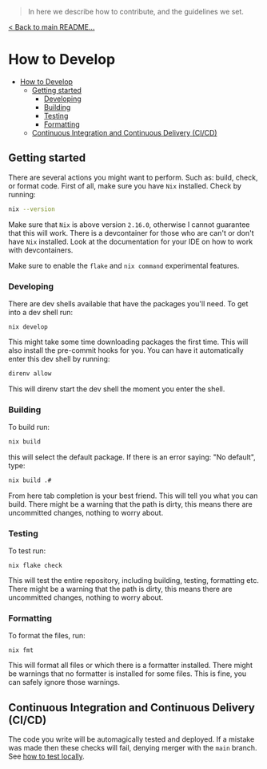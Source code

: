 > In here we describe how to contribute, and the guidelines we set.

[< Back to main README...](./README.md)

# How to Develop

- [How to Develop](#how-to-develop)
  - [Getting started](#getting-started)
    - [Developing](#developing)
    - [Building](#building)
    - [Testing](#testing)
    - [Formatting](#formatting)
  - [Continuous Integration and Continuous Delivery (CI/CD)](#continuous-integration-and-continuous-delivery-cicd)

## Getting started

There are several actions you might want to perform. Such as: build, check, or format code. First of all, make sure you have `Nix` installed. Check by running:

```sh
nix --version
```

Make sure that `Nix` is above version `2.16.0`, otherwise I cannot guarantee that this will work. There is a devcontainer for those who are can't or don't have `Nix` installed. Look at the documentation for your IDE on how to work with devcontainers.

Make sure to enable the `flake` and `nix command` experimental features.

### Developing

There are dev shells available that have the packages you'll need. To get into a dev shell run:

```SH
nix develop
```

This might take some time downloading packages the first time. This will also install the pre-commit hooks for you. You can have it automatically enter this dev shell by running:

```sh
direnv allow
```

This will direnv start the dev shell the moment you enter the shell.

### Building

To build run:

```sh
nix build
```

this will select the default package. If there is an error saying: "No default", type:

```sh
nix build .#
```

From here tab completion is your best friend. This will tell you what you can build. There might be a warning that the path is dirty, this means there are uncommitted changes, nothing to worry about.

### Testing

To test run:

```SH
nix flake check
```

This will test the entire repository, including building, testing, formatting etc. There might be a warning that the path is dirty, this means there are uncommitted changes, nothing to worry about.

### Formatting

To format the files, run:

```SH
nix fmt
```

This will format all files or which there is a formatter installed. There might be warnings that no formatter is installed for some files. This is fine, you can safely ignore those warnings.

## Continuous Integration and Continuous Delivery (CI/CD)

The code you write will be automagically tested and deployed. If a mistake was made then these checks will fail, denying merger with the `main` branch. See [how to test locally](#testing).
